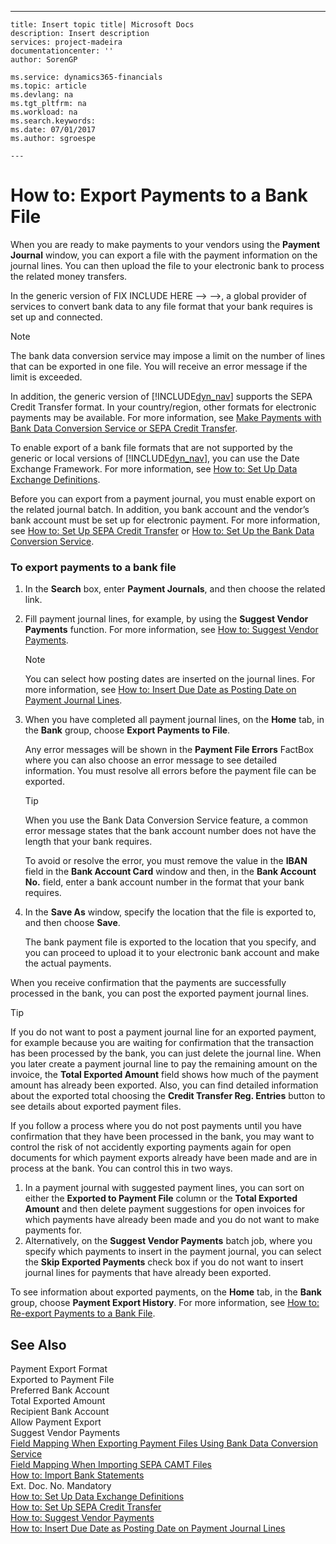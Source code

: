 ---
    title: Insert topic title| Microsoft Docs
    description: Insert description
    services: project-madeira
    documentationcenter: ''
    author: SorenGP

    ms.service: dynamics365-financials
    ms.topic: article
    ms.devlang: na
    ms.tgt_pltfrm: na
    ms.workload: na
    ms.search.keywords:
    ms.date: 07/01/2017
    ms.author: sgroespe

    ---
# How to: Export Payments to a Bank File
When you are ready to make payments to your vendors using the **Payment Journal** window, you can export a file with the payment information on the journal lines. You can then upload the file to your electronic bank to process the related money transfers.  
  
 In the generic version of FIX INCLUDE HERE<!--FIX INCLUDE HERE<!--FIX INCLUDE HERE<!--[!INCLUDE[dyn_nav](../../ApplicationDesign/includes/dyn_nav_md.md)] --> --> -->, a global provider of services to convert bank data to any file format that your bank requires is set up and connected.  
  
> [!NOTE]  
>  The bank data conversion service may impose a limit on the number of lines that can be exported in one file. You will receive an error message if the limit is exceeded.  
  
 In addition, the generic version of [!INCLUDE[dyn_nav](../../ApplicationDesign/includes/dyn_nav_md.md)] supports the SEPA Credit Transfer format. In your country\/region, other formats for electronic payments may be available. For more information, see [Make Payments with Bank Data Conversion Service or SEPA Credit Transfer](../../Finance/make-payments-with-bank-data-conversion-service-or-sepa-credit-transfer.md).  
  
 To enable export of a bank file formats that are not supported by the generic or local versions of [!INCLUDE[dyn_nav](../../ApplicationDesign/includes/dyn_nav_md.md)], you can use the Date Exchange Framework. For more information, see [How to: Set Up Data Exchange Definitions](../../BusinessFunctionality/DataExchange/how-to-set-up-data-exchange-definitions.md).  
  
 Before you can export from a payment journal, you must enable export on the related journal batch. In addition, you bank account and the vendor’s bank account must be set up for electronic payment. For more information, see [How to: Set Up SEPA Credit Transfer](../../BusinessFunctionality/DataExchange/how-to-set-up-sepa-credit-transfer.md) or [How to: Set Up the Bank Data Conversion Service](../../BusinessFunctionality/DataExchange/how-to-set-up-the-bank-data-conversion-service.md).  
  
### To export payments to a bank file  
  
1.  In the **Search** box, enter **Payment Journals**, and then choose the related link.  
  
2.  Fill payment journal lines, for example, by using the **Suggest Vendor Payments** function. For more information, see [How to: Suggest Vendor Payments](../../Finance/how-to-suggest-vendor-payments.md).  
  
    > [!NOTE]  
    >  You can select how posting dates are inserted on the journal lines. For more information, see [How to: Insert Due Date as Posting Date on Payment Journal Lines](../../Finance/how-to-insert-due-date-as-posting-date-on-payment-journal-lines.md).  
  
3.  When you have completed all payment journal lines, on the **Home** tab, in the **Bank** group, choose **Export Payments to File**.  
  
     Any error messages will be shown in the **Payment File Errors** FactBox where you can also choose an error message to see detailed information. You must resolve all errors before the payment file can be exported.  
  
    > [!TIP]  
    >  When you use the Bank Data Conversion Service feature, a common error message states that the bank account number does not have the length that your bank requires.  
    >   
    >  To avoid or resolve the error, you must remove the value in the **IBAN** field in the **Bank Account Card** window and then, in the **Bank Account No.** field, enter a bank account number in the format that your bank requires.  
  
4.  In the **Save As** window, specify the location that the file is exported to, and then choose **Save**.  
  
     The bank payment file is exported to the location that you specify, and you can proceed to upload it to your electronic bank account and make the actual payments.  
  
 When you receive confirmation that the payments are successfully processed in the bank, you can post the exported payment journal lines.  
  
> [!TIP]  
>  If you do not want to post a payment journal line for an exported payment, for example because you are waiting for confirmation that the transaction has been processed by the bank, you can just delete the journal line. When you later create a payment journal line to pay the remaining amount on the invoice, the **Total Exported Amount** field shows how much of the payment amount has already been exported. Also, you can find detailed information about the exported total choosing the **Credit Transfer Reg. Entries** button to see details about exported payment files.  
>   
>  If you follow a process where you do not post payments until you have confirmation that they have been processed in the bank, you may want to control the risk of not accidently exporting payments again for open documents for which payment exports already have been made and are in process at the bank. You can control this in two ways.  
>   
>  1.  In a payment journal with suggested payment lines, you can sort on either the **Exported to Payment File** column or the **Total Exported Amount** and then delete payment suggestions for open invoices for which payments have already been made and you do not want to make payments for.  
> 2.  Alternatively, on the **Suggest Vendor Payments** batch job, where you specify which payments to insert in the payment journal, you can select the **Skip Exported Payments** check box if you do not want to insert journal lines for payments that have already been exported.  
>   
>  To see information about exported payments, on the **Home** tab, in the **Bank** group, choose **Payment Export History**. For more information, see [How to: Re\-export Payments to a Bank File](../../Finance/how-to-re-export-payments-to-a-bank-file.md).  
  
## See Also  
 Payment Export Format   
 Exported to Payment File   
 Preferred Bank Account   
 Total Exported Amount   
 Recipient Bank Account   
 Allow Payment Export   
 Suggest Vendor Payments   
 [Field Mapping When Exporting Payment Files Using Bank Data Conversion Service](../../BusinessFunctionality/DataExchange/field-mapping-when-exporting-payment-files-using-bank-data-conversion-service.md)   
 [Field Mapping When Importing SEPA CAMT Files](../../BusinessFunctionality/DataExchange/field-mapping-when-importing-sepa-camt-files.md)   
 [How to: Import Bank Statements](../../BusinessFunctionality/DataExchange/how-to-import-bank-statements.md)   
 Ext. Doc. No. Mandatory   
 [How to: Set Up Data Exchange Definitions](../../BusinessFunctionality/DataExchange/how-to-set-up-data-exchange-definitions.md)   
 [How to: Set Up SEPA Credit Transfer](../../BusinessFunctionality/DataExchange/how-to-set-up-sepa-credit-transfer.md)   
 [How to: Suggest Vendor Payments](../../Finance/how-to-suggest-vendor-payments.md)   
 [How to: Insert Due Date as Posting Date on Payment Journal Lines](../../Finance/how-to-insert-due-date-as-posting-date-on-payment-journal-lines.md)
